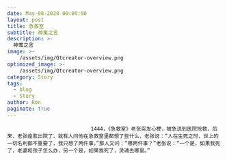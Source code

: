 ```yaml
---
date: May-08-2020 00:00:00
layout: post
title: 急救室
subtitle: 神寓之言
description: >-
  神寓之言
image: >-
    /assets/img/Qtcreator-overview.png
optimized_image: >-
    /assets/img/Qtcreator-overview.png
category: Story
tags:
  - blog
  - Story
author: Ron
paginate: true
---
```


							　　1444，《急救室》老张突发心梗，被急送到医院抢救，后来，老张痊愈出院了，就有人问他在急救室里都想了些什么，老张说：“人在生死之时，世上的一切名利都不重要了，我只想了两件事。”那人又问：“哪两件事？”老张说：“一个是，如果我死了，老婆和孩子怎么办，另一个是，如果我死了，灵魂去哪里。”
							
							
						